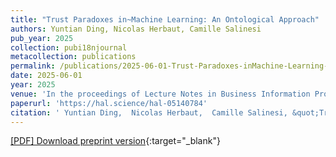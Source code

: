 ```yaml
---
title: "Trust Paradoxes in~Machine Learning: An Ontological Approach"
authors: Yuntian Ding, Nicolas Herbaut, Camille Salinesi
pub_year: 2025
collection: pubi18njournal
metacollection: publications
permalink: /publications/2025-06-01-Trust-Paradoxes-inMachine-Learning-An-Ontological-Approach
date: 2025-06-01
year: 2025
venue: 'In the proceedings of Lecture Notes in Business Information Processing'
paperurl: 'https://hal.science/hal-05140784'
citation: ' Yuntian Ding,  Nicolas Herbaut,  Camille Salinesi, &quot;Trust Paradoxes in~Machine Learning: An Ontological Approach.&quot; In the proceedings of Lecture Notes in Business Information Processing, 2025.'
---
```

[\[PDF\] Download preprint version](https://hal.science/hal-05140784){:target="_blank"}
